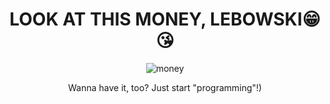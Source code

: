 

<div align=center>
  
  # LOOK AT THIS MONEY, LEBOWSKI😁😘

  ![money](https://media.tenor.com/b7jgsT3ctlwAAAAC/when-the-money-fast-money.gif)
  
  <div style="font-size=45px">
    Wanna have it, too? Just start "programming"!)
  </div>
</div>
